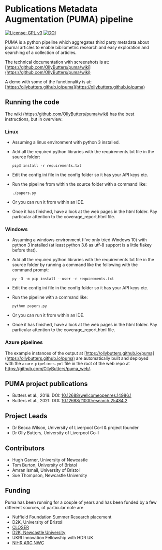 # Publications Metadata Augmentation (PUMA) pipeline

[![License: GPL v3](https://img.shields.io/badge/License-GPLv3-blue.svg)](https://www.gnu.org/licenses/gpl-3.0) [![DOI](https://zenodo.org/badge/DOI/10.5281/zenodo.3971102.svg)](https://doi.org/10.5281/zenodo.3971102)

PUMA is a python pipeline which aggregates third party metadata about journal articles to enable bibliometric research and easy exploration and searching of a collection of articles.

The technical documentation with screenshots is at: [https://github.com/OllyButters/puma/wiki](https://github.com/OllyButters/puma/wiki)

A demo with some of the functionality is at: [https://ollybutters.github.io/puma](https://ollybutters.github.io/puma)

## Running the code

The wiki (<https://github.com/OllyButters/puma/wiki>) has the best instructions, but in overview:

### Linux

- Assuming a linux environment with python 3 installed.
- Add all the required python libraries with the requirements.txt file in the source folder:
  
    `pip3 install -r requirements.txt`

- Edit the config.ini file in the config folder so it has your API keys etc.
- Run the pipeline from within the source folder with a command like:
  
    `./papers.py`

- Or you can run it from within an IDE.
- Once it has finished, have a look at the web pages in the html folder. Pay particular attention to the coverage_report.html file.

### Windows

- Assuming a windows environment (I've only tried Windows 10) with python 3 installed (at least python 3.6 as utf-8 support is a little flakey before that).
- Add all the required python libraries with the requirements.txt file in the source folder by running a command like the following with the command prompt:
  
    `py -3 -m pip install --user -r requirements.txt`
- Edit the config.ini file in the config folder so it has your API keys etc.
- Run the pipeline with a command like:

    `python papers.py`

- Or you can run it from within an IDE.
- Once it has finished, have a look at the web pages in the html folder. Pay particular attention to the coverage_report.html file.

### Azure pipelines

The example instances of the output at [https://ollybutters.github.io/puma](https://ollybutters.github.io/puma) are automatically built and deployed with the `azure-pipelines.yml` file in the root of the web repo at <https://github.com/OllyButters/puma_web/>.

## PUMA project publications

- Butters et al., 2019. DOI: [10.12688/wellcomeopenres.14986.1](https://dx.doi.org/10.12688%2Fwellcomeopenres.14986.1)
- Butters et al., 2021. DOI: [10.12688/f1000research.25484.2](https://doi.org/10.12688/f1000research.25484.2)

## Project Leads

- Dr Becca Wilson, University of Liverpool Co-I & project founder
- Dr Olly Butters, University of Liverpool Co-I

## Contributors

- Hugh Garner, University of Newcastle
- Tom Burton, University of Bristol
- Amran Ismail, University of Bristol
- Sue Thompson, Newcastle University

## Funding

Puma has been running for a couple of years and has been funded by a few different sources, of particular note are:

- Nuffield Foundation Summer Research placement
- D2K, University of Bristol
- [CLOSER](https://closer.ac.uk)
- [D2K, Newcastle University](https://research.ncl.ac.uk/d2k/)
- UKRI Innovation Fellowship with HDR UK
- [NIHR ARC NWC](https://arc-nwc.nihr.ac.uk/)
